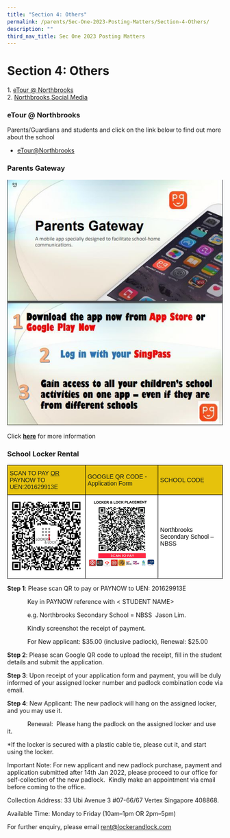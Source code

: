 ```yaml
---
title: "Section 4: Others"
permalink: /parents/Sec-One-2023-Posting-Matters/Section-4-Others/
description: ""
third_nav_title: Sec One 2023 Posting Matters
---
```

Section 4: Others
=================

1. [eTour @ Northbrooks](https://northbrookssec-moe-edu-sg.cwp-stg.sg/parents/sec-one-2023-posting-matters/section-4-others#_ptoh_123751)  
2. [Northbrooks Social Media](https://northbrookssec-moe-edu-sg.cwp-stg.sg/parents/sec-one-2023-posting-matters/section-4-others#_ptoh_124506)

### eTour @ Northbrooks

Parents/Guardians and students and click on the link below to find out more about the school 

*   [eTour@Northbrooks](/about-us/tour-at-northbrooks/)

### Parents Gateway

![](/images/Parents%20Gateway.jpg)

Click [<b>here</b>](https://pg.moe.edu.sg/) for more information

### School Locker Rental

<style type="text/css">
.tg  {border-collapse:collapse;border-spacing:0;}
.tg td{border-color:black;border-style:solid;border-width:1px;font-family:Arial, sans-serif;font-size:14px;
  overflow:hidden;padding:10px 5px;word-break:normal;}
.tg th{border-color:black;border-style:solid;border-width:1px;font-family:Arial, sans-serif;font-size:14px;
  font-weight:normal;overflow:hidden;padding:10px 5px;word-break:normal;}
.tg .tg-etn9{background-color:#E6C20C;color:#141D1C;text-align:left;vertical-align:middle}
.tg .tg-orvo{background-color:#E6C20C;color:#141D1C;font-weight:bold;text-align:left;vertical-align:middle}
.tg .tg-ktyi{background-color:#FFF;text-align:left;vertical-align:top}
.tg .tg-zr06{background-color:#FFF;text-align:left;vertical-align:middle}
</style>
<table class="tg">
<thead>
  <tr>
    <th class="tg-etn9"><span style="color:#141D1C;background-color:#E6C20C">SCAN TO PAY</span> <span style="text-decoration:underline">OR </span><br><span style="color:#141D1C;background-color:#E6C20C">PAYNOW TO UEN:201629913E</span></th>
    <th class="tg-orvo"><span style="font-weight:500;color:#141D1C;background-color:#E6C20C">GOOGLE QR CODE - Application Form</span><br></th>
    <th class="tg-orvo"><span style="font-weight:500;color:#141D1C;background-color:#E6C20C">SCHOOL CODE</span></th>
  </tr>
</thead>
<tbody>
  <tr>
    <td class="tg-ktyi"><img src="/images/SchLocker_GoogleQRCode.jpg" style="width:100%"></td>
    <td class="tg-ktyi"><img src="/images/SchLocker_Paynow.png" style="width:100%"></td>
    <td class="tg-zr06"><span style="color:#000;background-color:#FFF">Northbrooks Secondary School – NBSS</span></td>
  </tr>
</tbody>
</table>



**Step 1**: Please scan QR to pay or PAYNOW to UEN: 201629913E 

            Key in PAYNOW reference with < STUDENT NAME> 

            e.g. Northbrooks Secondary School = NBSS  Jason Lim. 

            Kindly screenshot the receipt of payment.

            For New applicant: $35.00 (inclusive padlock), Renewal: $25.00 

  

**Step 2**: Please scan Google QR code to upload the receipt, fill in the student details and submit the application.

  

**Step 3**: Upon receipt of your application form and payment, you will be duly informed of your assigned locker number and padlock combination code via email.

  

**Step 4**: New Applicant: The new padlock will hang on the assigned locker, and you may use it.

            Renewal:  Please hang the padlock on the assigned locker and use it. 

\*If the locker is secured with a plastic cable tie, please cut it, and start using the locker. 

  

Important Note: For new applicant and new padlock purchase, payment and application submitted after 14th Jan 2022, please proceed to our office for self-collection of the new padlock.  Kindly make an appointment via email before coming to the office.

  

Collection Address: 33 Ubi Avenue 3 #07-66/67 Vertex Singapore 408868.

Available Time: Monday to Friday (10am–1pm OR 2pm–5pm)

  

For further enquiry, please email rent@lockerandlock.com
